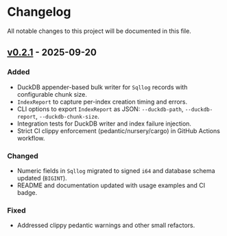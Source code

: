 # Changelog

All notable changes to this project will be documented in this file.

## [v0.2.1] - 2025-09-20
### Added
- DuckDB appender-based bulk writer for `Sqllog` records with configurable chunk size.
- `IndexReport` to capture per-index creation timing and errors.
- CLI options to export `IndexReport` as JSON: `--duckdb-path`, `--duckdb-report`, `--duckdb-chunk-size`.
- Integration tests for DuckDB writer and index failure injection.
- Strict CI clippy enforcement (pedantic/nursery/cargo) in GitHub Actions workflow.

### Changed
- Numeric fields in `Sqllog` migrated to signed `i64` and database schema updated (`BIGINT`).
- README and documentation updated with usage examples and CI badge.

### Fixed
- Addressed clippy pedantic warnings and other small refactors.


[v0.2.1]: https://github.com/guangl/sqllog-analysis/releases/tag/v0.2.1
